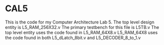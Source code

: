 # CAL5
This is the code for my Computer Architecture Lab 5.
The top level design entity is L5_RAM_256X32.v
The primary testbench for this file is L5TB.v
The top level entity uses the code found in L5_RAM_64X8.v
L5_RAM_64X8 uses the code found in both L5_dLatch_8bit.v and L5_DECODER_8_to_1.v
